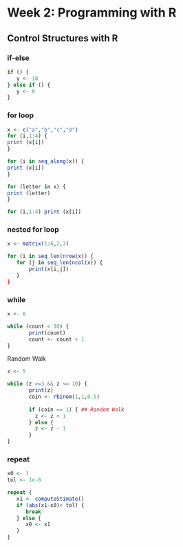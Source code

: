 Week 2: Programming with R
=============================


Control Structures with R
---------------------------

### if-else

```r
if () {
   y <- 10
} else if () {
   y <- 0
}
```

### for loop
```r
x <- c("a","b","c","d")
for (i,1:4) {
print (x[i])
}
```
```r
for (i in seq_along(x)) {
print (x[i])
}
```
```r
for (letter in x) {
print (letter)
}
```
```r
for (i,1:4) print (x[i])
```
### nested for loop
```r
x <- matrix(1:6,2,3)

for (i in seq_len(nrow(x)) {
   for (j in seq_len(ncol(x)) {
       print(x[i,j])
   }
}
```

### while
```r
x <- 0

while (count < 10) {
       print(count)
       count <- count + 1
}
```
Random Walk
```r
z <- 5

while (z >=3 && z <= 10) {
       print(z)
       coin <- rbinom(1,1,0.5)
       
       if (coin == 1) { ## Random Walk
         z <- z + 1
       } else {
         z <- z - 1
       }
}
```
### repeat 
```r
x0 <- 1
tol <- 1e-8

repeat {
   x1 <- computeStimate()
   if (abs(x1-x0)< tol) {
      break
   } else {
      x0 <- x1
   }
}
```






